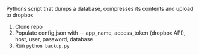 Pythons script that dumps a database, compresses its contents and upload to dropbox

1. Clone repo
2. Populate config.json with -- app_name, access_token (dropbox API), host, user, password, database
3. Run `python backup.py`
